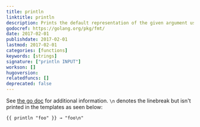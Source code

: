 ```yaml
---
title: println
linktitle: println
description: Prints the default representation of the given argument using the standard `fmt.Print` function and enforces a linebreak.
godocref: https://golang.org/pkg/fmt/
date: 2017-02-01
publishdate: 2017-02-01
lastmod: 2017-02-01
categories: [functions]
keywords: [strings]
signature: ["println INPUT"]
workson: []
hugoversion:
relatedfuncs: []
deprecated: false
---
```


See [the go doc](https://golang.org/pkg/fmt/) for additional information. `\n` denotes the linebreak but isn't printed in the templates as seen below:

```
{{ println "foo" }} → "foo\n"
```

